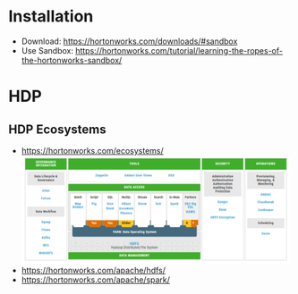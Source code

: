 # Installation
* Download: https://hortonworks.com/downloads/#sandbox
* Use Sandbox: https://hortonworks.com/tutorial/learning-the-ropes-of-the-hortonworks-sandbox/

# HDP 
## HDP Ecosystems
* https://hortonworks.com/ecosystems/
![alt text](images/hdp-projects.PNG)
* https://hortonworks.com/apache/hdfs/
* https://hortonworks.com/apache/spark/
